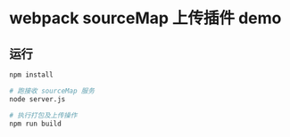 # webpack sourceMap 上传插件 demo

## 运行
```bash
npm install

# 跑接收 sourceMap 服务
node server.js

# 执行打包及上传操作
npm run build
```

